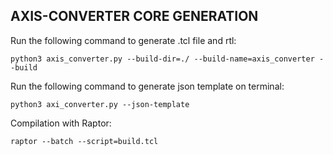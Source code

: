 ## AXIS-CONVERTER CORE GENERATION

Run the following command to generate .tcl file and rtl:

```
python3 axis_converter.py --build-dir=./ --build-name=axis_converter --build
```

Run the following command to generate json template on terminal:
```
python3 axi_converter.py --json-template
```

Compilation with Raptor:
```
raptor --batch --script=build.tcl
```